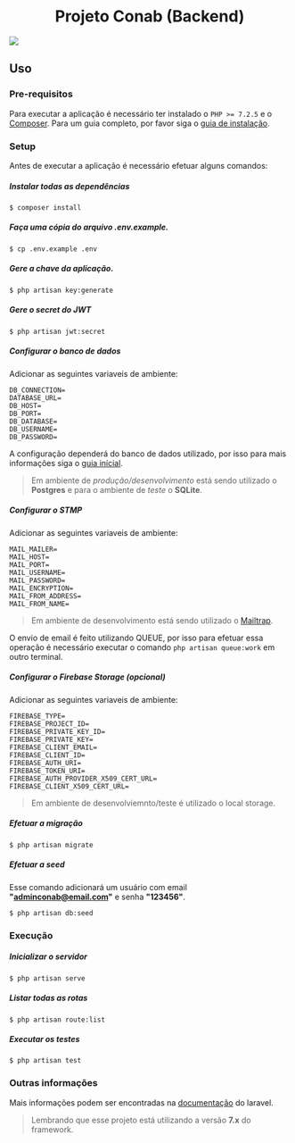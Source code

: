 <h1 align="center">Projeto Conab (Backend)</h1>

<img src="https://external-content.duckduckgo.com/iu/?u=https%3A%2F%2Ftse2.mm.bing.net%2Fth%3Fid%3DOIP.6_lXVWVlBURcXXnrUlpaggHaFj%26pid%3DApi&f=1" />

## Uso

### Pre-requisitos

Para executar a aplicação é necessário ter instalado o ```PHP >= 7.2.5``` e o [Composer](https://getcomposer.org/download/). 
Para um guia completo, por favor siga o [guia de instalação](https://laravel.com/docs/7.x#installation).
  
### Setup

Antes de executar a aplicação é necessário efetuar alguns comandos:

##### Instalar todas as dependências
```shell script
$ composer install
```

##### Faça uma cópia do arquivo .env.example.
```shell script
$ cp .env.example .env
```

##### Gere a chave da aplicação.
```shell script
$ php artisan key:generate
```

##### Gere o secret do JWT
```shell script
$ php artisan jwt:secret
```

##### Configurar o banco de dados

Adicionar as seguintes variaveis de ambiente:

```dotenv
DB_CONNECTION=
DATABASE_URL=
DB_HOST=
DB_PORT=
DB_DATABASE=
DB_USERNAME=
DB_PASSWORD=
```

A configuração dependerá do banco de dados utilizado, por isso para mais informações 
siga o [guia inícial](https://laravel.com/docs/7.x/database).

> Em ambiente de _produção/desenvolvimento_ está sendo utilizado o **Postgres** e para o ambiente de
> _teste_ o **SQLite**.

##### Configurar o STMP

Adicionar as seguintes variaveis de ambiente:

```dotenv
MAIL_MAILER=
MAIL_HOST=
MAIL_PORT=
MAIL_USERNAME=
MAIL_PASSWORD=
MAIL_ENCRYPTION=
MAIL_FROM_ADDRESS=
MAIL_FROM_NAME=
```

> Em ambiente de desenvolvimento está sendo utilizado o [Mailtrap](https://mailtrap.io/).

O envio de email é feito utilizando QUEUE, por isso para efetuar essa operação é necessário executar o
comando ````php artisan queue:work```` em outro terminal.
 
##### Configurar o Firebase Storage (opcional)

Adicionar as seguintes variaveis de ambiente:

```dotenv
FIREBASE_TYPE=
FIREBASE_PROJECT_ID= 
FIREBASE_PRIVATE_KEY_ID= 
FIREBASE_PRIVATE_KEY= 
FIREBASE_CLIENT_EMAIL=
FIREBASE_CLIENT_ID=
FIREBASE_AUTH_URI=
FIREBASE_TOKEN_URI=
FIREBASE_AUTH_PROVIDER_X509_CERT_URL=
FIREBASE_CLIENT_X509_CERT_URL=
```

> Em ambiente de desenvolviemnto/teste é utilizado o local storage.

##### Efetuar a migração

```shell script
$ php artisan migrate
```

##### Efetuar a seed

Esse comando adicionará um usuário com email **"adminconab@email.com"** e senha **"123456"**.

```shell script
$ php artisan db:seed
```

### Execução

##### Inicializar o servidor

```shell script
$ php artisan serve
```

##### Listar todas as rotas

```shell script
$ php artisan route:list
```

##### Executar os testes

```shell script
$ php artisan test
```

### Outras informações

Mais informações podem ser encontradas na [documentação](https://laravel.com/docs/7.x) do laravel. 

> Lembrando que esse projeto está utilizando a versão **7.x** do framework.



